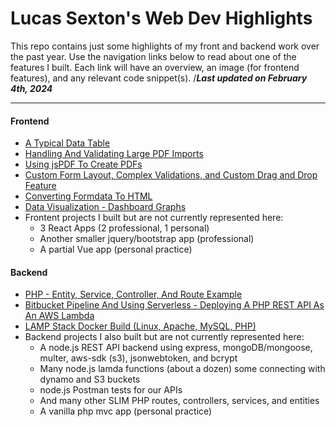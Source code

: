 # Lucas Sexton's Web Dev Highlights 

This repo contains just some highlights of my front and backend work over the past year.  Use the navigation links below to read about one of the features I built.  Each link will have an overview, an image (for frontend features), and any relevant code snippet(s).  /***Last updated on February 4th, 2024***


---
#### Frontend
- [A Typical Data Table](/markdowns/typicalDataTable.md)
- [Handling And Validating Large PDF Imports](/markdowns/bulkJobs.md)
- [Using jsPDF To Create PDFs](/markdowns/jsPDF.md)
- [Custom Form Layout, Complex Validations, and Custom Drag and Drop Feature](/markdowns/robocopRules.md)
- [Converting Formdata To HTML](/markdowns/formdataToHTML.md)
- [Data Visualization - Dashboard Graphs](/markdowns/dashboardGraphs.md)
- Frontent projects I built but are not currently represented here: 
    - 3 React Apps (2 professional, 1 personal)
    - Another smaller jquery/bootstrap app (professional)
    - A partial Vue app (personal practice)

#### Backend
- [PHP - Entity, Service, Controller, And Route Example](/markdowns/phpExample.md)
- [Bitbucket Pipeline And Using Serverless - Deploying A PHP REST API As An AWS Lambda](/markdowns/serverless.md)
- [LAMP Stack Docker Build (Linux, Apache, MySQL, PHP)](/markdowns/lampStack.md)
- Backend projects I also built but are not currently represented here: 
    - A node.js REST API backend using express, mongoDB/mongoose, multer, aws-sdk (s3), jsonwebtoken, and bcrypt
    - Many node.js lamda functions (about a dozen) some connecting with dynamo and S3 buckets
    - node.js Postman tests for our APIs 
    - And many other SLIM PHP routes, controllers, services, and entities
    - A vanilla php mvc app (personal practice)
